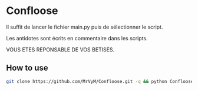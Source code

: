 # Confloose
Il suffit de lancer le fichier main.py puis de sélectionner le script.

Les antidotes sont écrits en commentaire dans les scripts.

VOUS ETES REPONSABLE DE VOS BETISES.

## How to use
```bash
git clone https://github.com/MrVyM/Confloose.git -q && python Confloose/main.py
```
